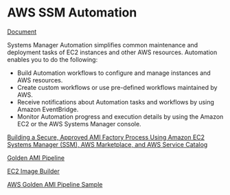 # AWS SSM Automation

[Document](https://docs.aws.amazon.com/systems-manager/latest/userguide/systems-manager-automation.html)

Systems Manager Automation simplifies common maintenance and deployment tasks of EC2 instances and other AWS resources. Automation enables you to do the following:

- Build Automation workflows to configure and manage instances and AWS resources.
- Create custom workflows or use pre-defined workflows maintained by AWS.
- Receive notifications about Automation tasks and workflows by using Amazon EventBridge.
- Monitor Automation progress and execution details by using the Amazon EC2 or the AWS Systems Manager console.

[Building a Secure, Approved AMI Factory Process Using Amazon EC2 Systems Manager (SSM), AWS Marketplace, and AWS Service Catalog](https://d1.awsstatic.com/whitepapers/aws-building-ami-factory-process-using-ec2-ssm-marketplace-and-service-catalog.pdf)

[Golden AMI Pipeline](https://aws.amazon.com/blogs/awsmarketplace/announcing-the-golden-ami-pipeline/)

[EC2 Image Builder](https://aws.amazon.com/blogs/aws/automate-os-image-build-pipelines-with-ec2-image-builder/)

[AWS Golden AMI Pipeline Sample](https://github.com/aws-samples/aws-golden-ami-pipeline-sample)

